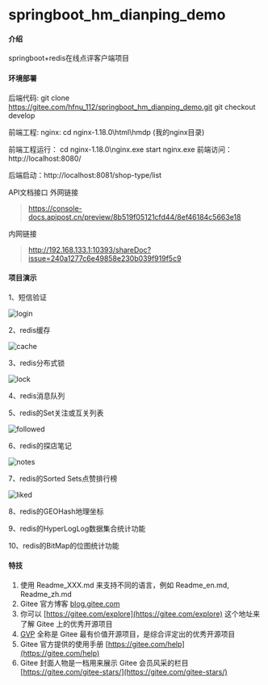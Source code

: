 # springboot_hm_dianping_demo

#### 介绍
springboot+redis在线点评客户端项目

#### 环境部署
后端代码: 
git clone https://gitee.com/hfnu_112/springboot_hm_dianping_demo.git
          git checkout develop

前端工程: 
nginx: cd nginx-1.18.0\\html\\hmdp  (我的nginx目录)

前端工程运行：
cd nginx-1.18.0\\nginx.exe
start nginx.exe
前端访问：http://localhost:8080/

后端启动：http://localhost:8081/shop-type/list

API文档接口
外网链接
> https://console-docs.apipost.cn/preview/8b519f05121cfd44/8ef46184c5663e18

内网链接
> http://192.168.133.1:10393/shareDoc?issue=240a1277c6e49858e230b039f919f5c9

#### 项目演示

1、短信验证

![login](https://husp-system.oss-cn-shanghai.aliyuncs.com/assert/login.gif)
    
2、redis缓存

![cache](https://husp-system.oss-cn-shanghai.aliyuncs.com/assert/cache.gif)

3、redis分布式锁

![lock](https://husp-system.oss-cn-shanghai.aliyuncs.com/assert/lock.gif)

4、redis消息队列

5、redis的Set关注或互关列表

![followed](https://husp-system.oss-cn-shanghai.aliyuncs.com/assert/followed.gif)

6、redis的探店笔记

![notes](https://husp-system.oss-cn-shanghai.aliyuncs.com/assert/notes.gif)

7、redis的Sorted Sets点赞排行榜

![liked](https://husp-system.oss-cn-shanghai.aliyuncs.com/assert/liked.gif)

8、redis的GEOHash地理坐标

9、redis的HyperLogLog数据集合统计功能

10、redis的BitMap的位图统计功能

#### 特技

1.  使用 Readme\_XXX.md 来支持不同的语言，例如 Readme\_en.md, Readme\_zh.md
2.  Gitee 官方博客 [blog.gitee.com](https://blog.gitee.com)
3.  你可以 [https://gitee.com/explore](https://gitee.com/explore) 这个地址来了解 Gitee 上的优秀开源项目
4.  [GVP](https://gitee.com/gvp) 全称是 Gitee 最有价值开源项目，是综合评定出的优秀开源项目
5.  Gitee 官方提供的使用手册 [https://gitee.com/help](https://gitee.com/help)
6.  Gitee 封面人物是一档用来展示 Gitee 会员风采的栏目 [https://gitee.com/gitee-stars/](https://gitee.com/gitee-stars/)
